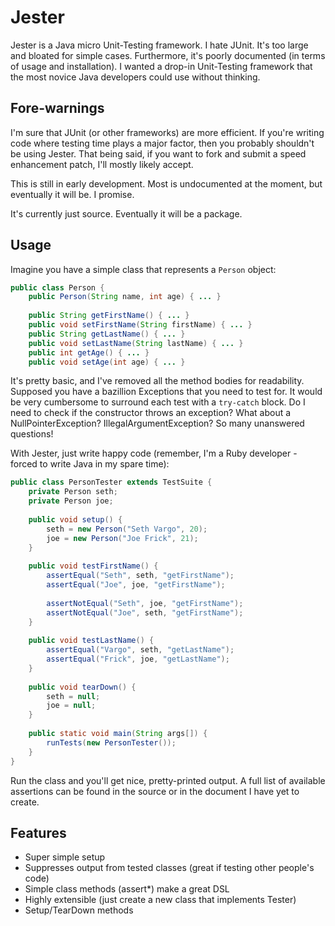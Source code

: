 Jester
======
Jester is a Java micro Unit-Testing framework. I hate JUnit. It's too large and bloated for simple cases. Furthermore, it's poorly documented (in terms of usage and installation). I wanted a drop-in Unit-Testing framework that the most novice Java developers could use without thinking.

Fore-warnings
-----------
I'm sure that JUnit (or other frameworks) are more efficient. If you're writing code where testing time plays a major factor, then you probably shouldn't be using Jester. That being said, if you want to fork and submit a speed enhancement patch, I'll mostly likely accept.

This is still in early development. Most is undocumented at the moment, but eventually it will be. I promise.

It's currently just source. Eventually it will be a package.

Usage
-----
Imagine you have a simple class that represents a `Person` object:

```java
public class Person {
	public Person(String name, int age) { ... }
	
	public String getFirstName() { ... }
	public void setFirstName(String firstName) { ... }
	public String getLastName() { ... }
	public void setLastName(String lastName) { ... }
	public int getAge() { ... }
	public void setAge(int age) { ... }
```

It's pretty basic, and I've removed all the method bodies for readability. Supposed you have a bazillion Exceptions that you need to test for. It would be very cumbersome to surround each test with a `try-catch` block. Do I need to check if the constructor throws an exception? What about a NullPointerException? IllegalArgumentException? So many unanswered questions!

With Jester, just write happy code (remember, I'm a Ruby developer - forced to write Java in my spare time):

```java
public class PersonTester extends TestSuite {
	private Person seth;
	private Person joe;
	
	public void setup() {
		seth = new Person("Seth Vargo", 20);
		joe = new Person("Joe Frick", 21);
	}
	
	public void testFirstName() {
		assertEqual("Seth", seth, "getFirstName");
		assertEqual("Joe", joe, "getFirstName");
		
		assertNotEqual("Seth", joe, "getFirstName");
		assertNotEqual("Joe", seth, "getFirstName");
	}
	
	public void testLastName() {
		assertEqual("Vargo", seth, "getLastName");
		assertEqual("Frick", joe, "getLastName");
	}
	
	public void tearDown() {
		seth = null;
		joe = null;
	}
	
	public static void main(String args[]) {
		runTests(new PersonTester());
	}
}
```

Run the class and you'll get nice, pretty-printed output. A full list of available assertions can be found in the source or in the document I have yet to create.

Features
--------
 - Super simple setup
 - Suppresses output from tested classes (great if testing other people's code)
 - Simple class methods (assert*) make a great DSL
 - Highly extensible (just create a new class that implements Tester)
 - Setup/TearDown methods